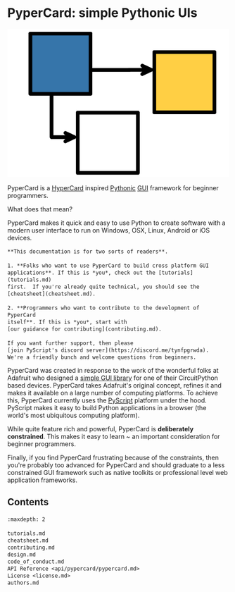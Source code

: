 # PyperCard: simple Pythonic UIs

<img alt="Splash image" src="_static/splash.png" style="border: none;">

PyperCard is a [HyperCard](https://en.wikipedia.org/wiki/HyperCard) inspired
[Pythonic](https://www.python.org/dev/peps/pep-0020/)
[GUI](https://en.wikipedia.org/wiki/Graphical_user_interface) framework for
beginner programmers.

What does that mean?

PyperCard makes it quick and easy to use Python to create software with a
modern user interface to run on Windows, OSX, Linux, Android or iOS devices.

```{note}
**This documentation is for two sorts of readers**.

1. **Folks who want to use PyperCard to build cross platform GUI
applications**. If this is *you*, check out the [tutorials](tutorials.md)
first.  If you're already quite technical, you should see the
[cheatsheet](cheatsheet.md).

2. **Programmers who want to contribute to the development of PyperCard
itself**. If this is *you*, start with
[our guidance for contributing](contributing.md).

If you want further support, then please
[join PyScript's discord server](https://discord.me/tynfpgrwda).
We're a friendly bunch and welcome questions from beginners.
```

PyperCard was created in response to the work of the wonderful folks at
Adafruit who designed a
[simple GUI library](https://learn.adafruit.com/circuit-python-your-own-adventure/overview)
for one of their CircuitPython based devices. PyperCard takes Adafruit's
original concept, refines it and makes it available on a large number of
computing platforms. To achieve this, PyperCard currently uses the
[PyScript](https://pyscript.net/) platform under the hood. PyScript makes it
easy to build Python applications in a browser (the world's most ubiquitous
computing platform).

While quite feature rich and powerful, PyperCard is
**deliberately constrained**. This makes it easy to learn ~ an
important consideration for beginner programmers.

Finally, if you find PyperCard frustrating because of the
constraints, then you're probably too advanced for PyperCard and should
graduate to a less constrained GUI framework such as native toolkits or
professional level web application frameworks.

## Contents

```{toctree}
:maxdepth: 2

tutorials.md
cheatsheet.md
contributing.md
design.md
code_of_conduct.md
API Reference <api/pypercard/pypercard.md>
License <license.md>
authors.md
```

